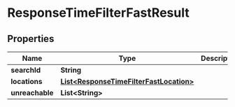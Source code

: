 
# ResponseTimeFilterFastResult

## Properties
Name | Type | Description | Notes
------------ | ------------- | ------------- | -------------
**searchId** | **String** |  | 
**locations** | [**List&lt;ResponseTimeFilterFastLocation&gt;**](ResponseTimeFilterFastLocation.md) |  | 
**unreachable** | **List&lt;String&gt;** |  | 



